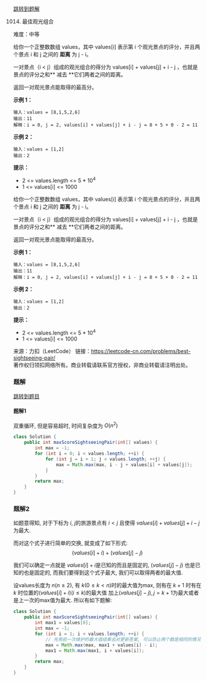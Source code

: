 [跳转到题解](#题解)

1014. 最佳观光组合

难度：中等

给你一个正整数数组 values，其中 values[i] 表示第 i 个观光景点的评分，并且两个景点 i 和 j 之间的 **距离** 为 j - i。

一对景点（i < j）组成的观光组合的得分为 values[i] + values[j] + i - j ，也就是景点的评分之和** 减去 **它们两者之间的距离。

返回一对观光景点能取得的最高分。



**示例 1：**

```
输入：values = [8,1,5,2,6]
输出：11
解释：i = 0, j = 2, values[i] + values[j] + i - j = 8 + 5 + 0 - 2 = 11

```


**示例 2：**

```
输入：values = [1,2]
输出：2

```




**提示：**

- 2 <= values.length <= 5 * 10<sup>4</sup>
- 1 <= values[i] <= 1000


给你一个正整数数组 values，其中 values[i] 表示第 i 个观光景点的评分，并且两个景点 i 和 j 之间的 **距离** 为 j - i。

一对景点（i < j）组成的观光组合的得分为 values[i] + values[j] + i - j ，也就是景点的评分之和** 减去 **它们两者之间的距离。

返回一对观光景点能取得的最高分。



**示例 1：**

```
输入：values = [8,1,5,2,6]
输出：11
解释：i = 0, j = 2, values[i] + values[j] + i - j = 8 + 5 + 0 - 2 = 11

```


**示例 2：**

```
输入：values = [1,2]
输出：2

```




**提示：**

- 2 <= values.length <= 5 * 10<sup>4</sup>
- 1 <= values[i] <= 1000


来源：力扣（LeetCode）
链接：https://leetcode-cn.com/problems/best-sightseeing-pair/  
著作权归领扣网络所有。商业转载请联系官方授权，非商业转载请注明出处。  

### 题解

[跳转到题目](#page)

#### 题解1

双重循环, 但是容易超时, 时间复杂度为 $O(n^2)$

```java
class Solution {
    public int maxScoreSightseeingPair(int[] values) {
        int max = -1;
        for (int i = 0; i < values.length; ++i) {
            for (int j = i + 1; j < values.length; ++j) {
                max = Math.max(max, i - j + values[i] + values[j]);
            }
        }
        return max;
    }
}
```

### 题解2

如题意得知, 对于下标为 $i$, $j$的旅游景点有 $i < j$ 且使得 $values[i] + values[j] + i - j$ 为最大.

而对这个式子进行简单的交换, 就变成了如下形式: $$(values[i] + i) + (values[j] - j)$$

我们可以确定一点就是 $values[i] + i$是已知的而且是固定的, $(values[j] - j)$
也是已知的也是固定的, 而我们要得到这个式子最大, 我们可以取得两者的最大值.

设values长度为 $n$($n \geq 2$), 有 $k$($0 \leq k < n$)时的最大值为max,
则有在 $k + 1$ 时有在 $k$ 时位置的$(values[i] + i) (i \leq k)$的最大值
加上$(values[j] - j), j = k + 1$为最大或者是上一次的max值为最大.
所以有如下题解:

```java
class Solution {
    public int maxScoreSightseeingPair(int[] values) {
        int max1 = values[0];
        int max = -1;
        for (int i = 1; i < values.length; ++i) {
            // 先用前一次维护的最大值结果去对更新答案, 可以防止两个数是相同的情况.
            max = Math.max(max, max1 + values[i] - i);
            max1 = Math.max(max1, i + values[i]);
        }
        return max;
    }
}
```
